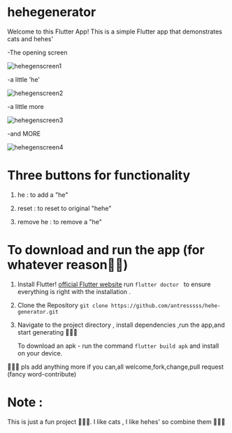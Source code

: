 # hehegenerator

Welcome to this Flutter App! This is a simple Flutter app that demonstrates cats and hehes'

-The opening screen

![hehegenscreen1](assets/hehegen1.jpeg)

-a little 'he'

![hehegenscreen2](assets/hehegen2.jpeg)

-a little more

![hehegenscreen3](assets/hehegen3.jpeg)

-and MORE

![hehegenscreen4](assets/hehegen4.jpeg)

# Three buttons for functionality

1. he : to add a "he"

2. reset : to reset to original "hehe"

3. remove he : to remove a "he" 

# To download and run the app (for whatever reason🫶🏽)

1. Install Flutter! [official Flutter website](https://flutter.dev/docs/get-started/install) 
  run `flutter doctor ` to ensure everything is right with the installation .

2. Clone the Repository
 `git clone https://github.com/antresssss/hehe-generator.git`

3. Navigate to the project directory , install dependencies ,run the app,and start generating 👩🏽‍🎤

   To download an apk - run the command `flutter build apk` and install on your device.

👩🏼‍💻 pls add anything more if you can,all welcome,fork,change,pull request (fancy word-contribute)

# Note :
This is just a fun project 👩🏼‍🎨. I like cats , I like hehes' so combine them 👩🏼‍🔬 

